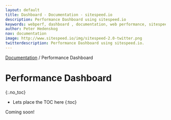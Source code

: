```yaml
---
layout: default
title: Dashboard - Documentation - sitespeed.io
description: Performance Dashboard using sitespeed.io
keywords: webperf, dashboard , documentation, web performance, sitespeed.io
author: Peter Hedenskog
nav: documentation
image: http://www.sitespeed.io/img/sitespeed-2.0-twitter.png
twitterdescription: Performance Dashboard using sitespeed.io.
---
```

[Documentation](/documentation/) / Performance Dashboard

# Performance Dashboard
{:.no_toc}

* Lets place the TOC here
{:toc}

Coming soon!

<!--
We have put a lot of love into making it easy to create your own performance dashboard.
The base is two Docker images. One with sitespeed.io, Chrome and Firefox. The other image
has Graphite and Grafana.

You can run these images on your own machine or in the cloud. In this example we will use Digital Ocean, just because it they are super fast. Today they have datacenters in San Francisco, New York, London, Amsterdam and Singapore, so you can choose to deploy on one of them or many.

If you are gonna test you site many times, you need to have the $20 instance, we have seen that the Chrome process eats alot of the CPU.
https://www.digitalocean.com/community/tutorials/initial-server-setup-with-ubuntu-14-04

1. Create a new droplet, choose the one with *2 GB / 2 CPUs 40 GB SSD Disk* and the region you want.
2. Click on the *Application* tab and choose *Docker on 14.04*
3. Remember to add the **SSH keys** for your user. Follow the [tutorial](https://www.digitalocean.com/community/tutorials/how-to-use-ssh-keys-with-digitalocean-droplets) of how to create your SSH keys.
4. Start your droplet.
5. When it is up and running, log into your server *ssh root@YOUR_IP*
6. Pull the Docker images needed: **docker pull sitespeedio/sitespeeed.io-docker** and
**docker pull sitespeedio/docker-grafana-graphite**
7. Start Grafana & Graphite:

~~~
docker run -d -p 80:80 -p 2003:2003 -p 8125:8125/udp -p 8126:8126 --name sitespeed.io-dashboard sitespeedio/docker-grafana-graphite
~~~
8. **crontab -e** (choose nano)

~~~crontab
SHELL=/bin/bash
PATH=/usr/local/sbin:/usr/local/bin:/sbin:/bin:/usr/sbin:/usr/bin
0,15,30,45 * * * * docker run --privileged --rm -v "$(pwd)":/sitespeed.io sitespeedio/sitespeed.io-docker sitespeed.io -f urls.txt -b chrome -n 11 --graphiteHost YOUR_IP --memory 256 --connection cable --graphiteNamespace test -r /tmp/ >> /tmp/sitespeed-run.txt
~~~
Make sure to edit your YOUR_IP

-->
